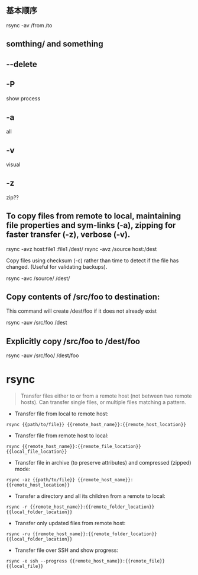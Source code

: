 ## 基本顺序

rsync -av /from /to

## somthing/ and something



## --delete



## -P

show process



## -a

all



## -v

visual



## -z

zip??





## To copy files from remote to local, maintaining file properties and sym-links (-a), zipping for faster transfer (-z), verbose (-v).

rsync -avz host:file1 :file1 /dest/
rsync -avz /source host:/dest

Copy files using checksum (-c) rather than time to detect if the file has changed. (Useful for validating backups).

rsync -avc /source/ /dest/

## Copy contents of /src/foo to destination:

This command will create /dest/foo if it does not already exist

rsync -auv /src/foo /dest



## Explicitly copy /src/foo to /dest/foo

rsync -auv /src/foo/ /dest/foo


# rsync

> Transfer files either to or from a remote host (not between two remote hosts).
> Can transfer single files, or multiple files matching a pattern.

- Transfer file from local to remote host:

`rsync {{path/to/file}} {{remote_host_name}}:{{remote_host_location}}`

- Transfer file from remote host to local:

`rsync {{remote_host_name}}:{{remote_file_location}} {{local_file_location}}`

- Transfer file in archive (to preserve attributes) and compressed (zipped) mode:

`rsync -az {{path/to/file}} {{remote_host_name}}:{{remote_host_location}}`

- Transfer a directory and all its children from a remote to local:

`rsync -r {{remote_host_name}}:{{remote_folder_location}} {{local_folder_location}}`

- Transfer only updated files from remote host:

`rsync -ru {{remote_host_name}}:{{remote_folder_location}} {{local_folder_location}}`

- Transfer file over SSH and show progress:

`rsync -e ssh --progress {{remote_host_name}}:{{remote_file}} {{local_file}}`
